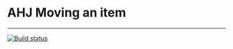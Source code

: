 # AHJ Moving an item
___

[![Build status](https://ci.appveyor.com/api/projects/status/hwulj92x93tsmh8j?svg=true)](https://ci.appveyor.com/project/theart84/ahj-moving-an-item)


